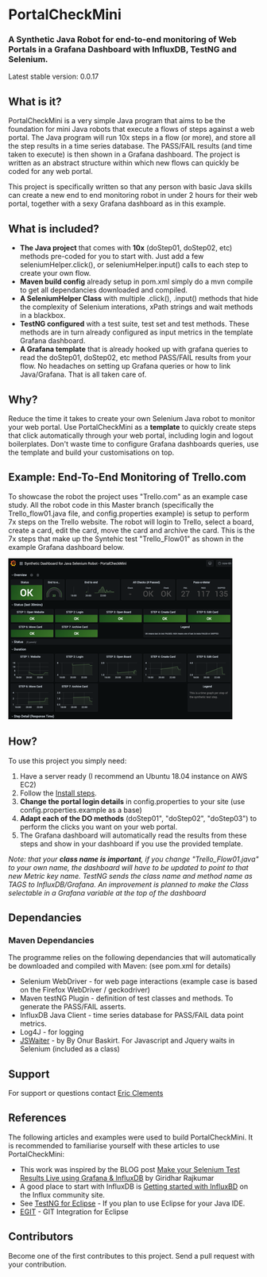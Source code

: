 # PortalCheckMini
### A Synthetic Java Robot for end-to-end monitoring of Web Portals in a Grafana Dashboard with InfluxDB, TestNG and Selenium.
Latest stable version: 0.0.17
## What is it?
PortalCheckMini is a very simple Java program that aims to be the foundation for mini Java robots that execute a flows of steps against a web portal. The Java program will run 10x steps in a flow (or more), and store all the step results in a time series database. The PASS/FAIL results (and time taken to execute) is then shown in a Grafana dashboard. The project is written as an abstract structure within which new flows can quickly be coded for any web portal.

This project is specifically written so that any person with basic Java skills can create a new end to end monitoring robot in under 2 hours for their web portal, together with a sexy Grafana dashboard as in this example.


## What is included?
* **The Java project** that comes with **10x** (doStep01, doStep02, etc) methods pre-coded for you to start with. Just add a few seleniumHelper.click(), or seleniumHelper.input() calls to each step to create your own flow.
* **Maven build config** already setup in pom.xml simply do a mvn compile to get all dependancies downloaded and compiled.
* **A SeleniumHelper Class** with multiple .click(), .input() methods that hide the complexity of Selenium interations, xPath strings and wait methods in a blackbox.  
* **TestNG configured** with a test suite, test set and test methods. These methods are in turn already configured as input metrics in the template Grafana dashboard.
* **A Grafana template** that is already hooked up with grafana queries to read the doStep01, doStep02, etc method PASS/FAIL results from your flow. No headaches on setting up Grafana queries or how to link Java/Grafana. That is all taken care of.
## Why?
Reduce the time it takes to create your own Selenium Java robot to monitor your web portal.  Use PortalCheckMini as a **template** to quickly create steps that click automatically through your web portal, including login and logout boilerplates. Don't waste time to configure Grafana dashboards queries, use the template and build your customisations on top. 
## Example: End-To-End Monitoring of Trello.com 
To showcase the robot the project uses "Trello.com" as an example case study. All the robot code in this Master branch (specifically the Trello_flow01.java file, and config.properties example) is setup to perform 7x steps on the Trello website. The robot will login to Trello, select a board, create a card, edit the card, move the card and archive the card. This is the 7x steps that make up the Syntehic test "Trello_Flow01" as shown in the example Grafana dashboard below.

![alt text](https://github.com/eclements/portalcheckmini/blob/master/portalcheckmini_grafana_dashboard.png?raw=true)


## How?
To use this project you simply need: 
1. Have a server ready (I recommend an Ubuntu 18.04 instance on AWS EC2)
2. Follow the [Install steps](https://github.com/eclements/portalcheckmini/blob/master/INSTALL.md).
1. **Change the portal login details** in config.properties to your site (use config.properties.example as a base)
2. **Adapt each of the DO methods** (doStep01", "doStep02", "doStep03") to perform the clicks you want on your web portal.
3. The Grafana dashboard will automatically read the results from these steps and show in your dashboard if you use the provided template.

*Note: that your **class name is important**, if you change "Trello_Flow01.java" to your own name, the dashboard will have to be updated to point to that new Metric key name. TestNG sends the class name and method name as TAGS to InfluxDB/Grafana. An improvement is planned to make the Class selectable in a Grafana variable at the top of the dashboard*
## Dependancies
### Maven Dependancies
The programme relies on the following dependancies that will automatically be downloaded and compiled with Maven: (see pom.xml for details)
* Selenium WebDriver - for web page interactions (example case is based on the Firefox WebDriver / geckodriver)
* Maven testNG Plugin - definition of test classes and methods. To generate the PASS/FAIL asserts.
* InfluxDB Java Client - time series database for PASS/FAIL data point metrics.
* Log4J - for logging
* [JSWaiter](https://www.swtestacademy.com/selenium-wait-javascript-angular-ajax/) - by By Onur Baskirt. For Javascript and Jquery waits in Selenium (included as a class)

## Support
For support or questions contact [Eric Clements](https://www.linkedin.com/in/eric-clements-15591613)

## References
The following articles and examples were used to build PortalCheckMini. It is recommended to familiarise yourself with these articles to use PortalCheckMini:
* This work was inspired by the BLOG post [Make your Selenium Test Results Live using Grafana & InfluxDB](https://blog.testproject.io/2020/05/12/make-your-selenium-test-results-live-using-grafana-and-influxdb/) by Giridhar Rajkumar
* A good place to start with InfluxDB is [Getting started with InfluxBD](https://docs.influxdata.com/influxdb/v1.8/introduction/get-started/) on the Influx community site.
* See [TestNG for Eclipse](https://testng.org/doc/download.html) - If you plan to use Eclipse for your Java IDE.
* [EGIT](https://projects.eclipse.org/projects/technology.egit) - GIT Integration for Eclipse 

## Contributors 

Become one of the first contributes to this project. Send a pull request with your contribution. 
